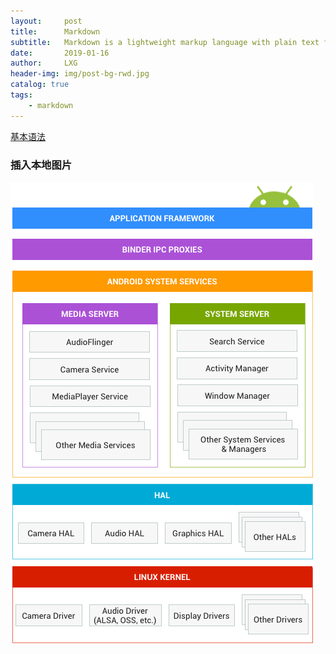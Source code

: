 ```yaml
---
layout:     post
title:      Markdown
subtitle:   Markdown is a lightweight markup language with plain text formatting syntax.
date:       2019-01-16
author:     LXG
header-img: img/post-bg-rwd.jpg
catalog: true
tags:
    - markdown
---
```


[基本语法](https://segmentfault.com/markdown)


### 插入本地图片

![AOSP](/images/aosp.png)
